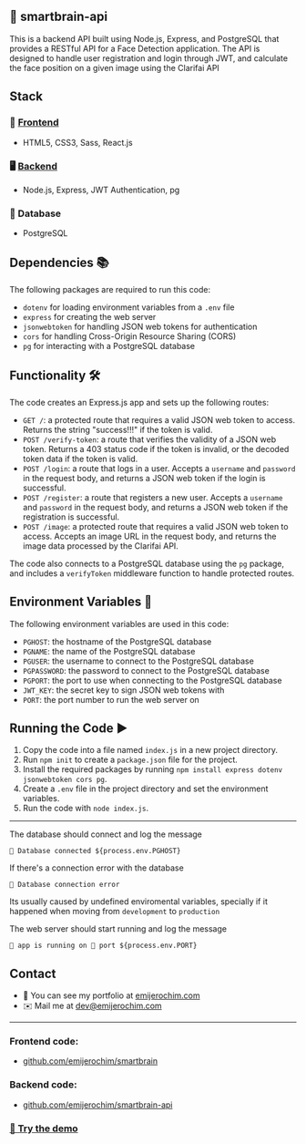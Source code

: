 ## 🧠 smartbrain-api

This is a backend API built using Node.js, Express, and PostgreSQL that provides a RESTful API for a Face Detection application. 
The API is designed to handle user registration and login through JWT, and calculate the face position on a given image using the Clarifai API


## Stack

### 📱 [Frontend](http://github.com/emijerochim/smartbrain)
* HTML5, CSS3, Sass, React.js

### 🖥️ [Backend](http://github.com/emijerochim/smartbrain-api)
* Node.js, Express, JWT Authentication, pg 


### 💾 Database
* PostgreSQL

## Dependencies 📚

The following packages are required to run this code:

- `dotenv` for loading environment variables from a `.env` file
- `express` for creating the web server
- `jsonwebtoken` for handling JSON web tokens for authentication
- `cors` for handling Cross-Origin Resource Sharing (CORS)
- `pg` for interacting with a PostgreSQL database


## Functionality 🛠️

The code creates an Express.js app and sets up the following routes:

- `GET /`: a protected route that requires a valid JSON web token to access. Returns the string "success!!!" if the token is valid.
- `POST /verify-token`: a route that verifies the validity of a JSON web token. Returns a 403 status code if the token is invalid, or the decoded token data if the token is valid.
- `POST /login`: a route that logs in a user. Accepts a `username` and `password` in the request body, and returns a JSON web token if the login is successful.
- `POST /register`: a route that registers a new user. Accepts a `username` and `password` in the request body, and returns a JSON web token if the registration is successful.
- `POST /image`: a protected route that requires a valid JSON web token to access. Accepts an image URL in the request body, and returns the image data processed by the Clarifai API.

The code also connects to a PostgreSQL database using the `pg` package, and includes a `verifyToken` middleware function to handle protected routes.


## Environment Variables 🔐️

The following environment variables are used in this code:

- `PGHOST`: the hostname of the PostgreSQL database
- `PGNAME`: the name of the PostgreSQL database
- `PGUSER`: the username to connect to the PostgreSQL database
- `PGPASSWORD`: the password to connect to the PostgreSQL database
- `PGPORT`: the port to use when connecting to the PostgreSQL database
- `JWT_KEY`: the secret key to sign JSON web tokens with
- `PORT`: the port number to run the web server on


## Running the Code ▶️

1. Copy the code into a file named `index.js` in a new project directory.
2. Run `npm init` to create a `package.json` file for the project.
3. Install the required packages by running `npm install express dotenv jsonwebtoken cors pg`.
4. Create a `.env` file in the project directory and set the environment variables.
5. Run the code with `node index.js`.

________________


The database should connect and log the message

```📁 Database connected ${process.env.PGHOST}```

If there's a connection error with the database 

```🔴 Database connection error```


Its usually caused by undefined enviromental variables, specially if it happened when moving from ```development``` to ```production```


The web server should start running and log the message

```💚 app is running on 🔌 port ${process.env.PORT}```


## Contact
* 💼  You can see my portfolio at <a href="https://emijerochim.com/">emijerochim.com</a>
* ✉️  Mail me at <a href="mailto:dev@emijerochim.com/">dev@emijerochim.com</a></p>

________________

### Frontend code:
* [github.com/emijerochim/smartbrain](http://github.com/emijerochim/smartbrain)

### Backend code:
* [github.com/emijerochim/smartbrain-api](http://github.com/emijerochim/smartbrain-api)

### [🧠 Try the demo](http://smartbrain-production.up.railway.app)

